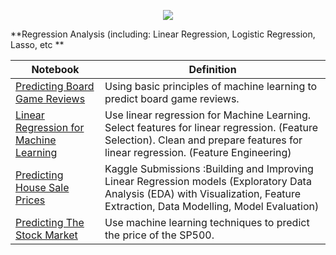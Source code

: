 <p align="center">
  <img src="http://scikit-learn.org/stable/_images/scikit-learn-logo-notext.png">
  </p>
  
**Regression Analysis (including: Linear Regression, Logistic Regression, Lasso, etc  **



| Notebook                                                                                                                                                                        | Definition                                                                                                                                                                      |
|---------------------------------------------------------------------------------------------------------------------------------------------------------------------------------|---------------------------------------------------------------------------------------------------------------------------------------------------------------------------------|
| [Predicting Board Game Reviews](http://nbviewer.jupyter.org/github/FauziMaulana/LearnMachineLearning/blob/master/Predicting%20Board%20Game%20Reviews.ipynb)                     | Using basic principles of machine learning to predict board game reviews.                                                                                                       |
| [Linear Regression for Machine Learning](http://nbviewer.jupyter.org/github/FauziMaulana/LearnMachineLearning/blob/master/Linear%20Regression%20for%20Machine%20Learning.ipynb) | Use linear regression for Machine Learning. Select features for linear regression. (Feature Selection). Clean and prepare features for linear regression. (Feature Engineering) |
| [Predicting House Sale Prices](http://nbviewer.jupyter.org/github/FauziMaulana/LearnMachineLearning/blob/master/Predicting%20House%20Sale%20Prices.ipynb)                       | Kaggle Submissions :Building and Improving Linear Regression models (Exploratory Data Analysis (EDA) with Visualization, Feature Extraction, Data Modelling, Model Evaluation)  |
| [Predicting The Stock Market](http://nbviewer.jupyter.org/github/FauziMaulana/LearnMachineLearning/blob/master/Linear-Regression/Predicting%20The%20Stock%20Market.ipynb)       | Use machine learning techniques to predict the price of the SP500.                                                                                                              |
